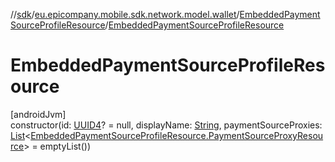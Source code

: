//[sdk](../../../index.md)/[eu.epicompany.mobile.sdk.network.model.wallet](../index.md)/[EmbeddedPaymentSourceProfileResource](index.md)/[EmbeddedPaymentSourceProfileResource](-embedded-payment-source-profile-resource.md)

# EmbeddedPaymentSourceProfileResource

[androidJvm]\
constructor(id: [UUID4](../../eu.epicompany.mobile.android.datatypes/index.md#229649042%2FClasslikes%2F462465411)? = null, displayName: [String](https://kotlinlang.org/api/latest/jvm/stdlib/kotlin/-string/index.html), paymentSourceProxies: [List](https://kotlinlang.org/api/latest/jvm/stdlib/kotlin.collections/-list/index.html)&lt;[EmbeddedPaymentSourceProfileResource.PaymentSourceProxyResource](-payment-source-proxy-resource/index.md)&gt; = emptyList())
